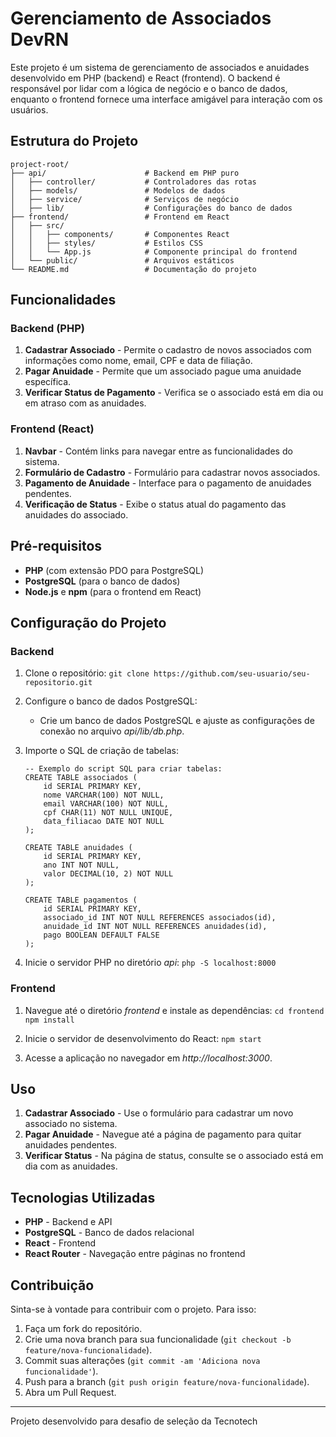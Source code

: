 # Gerenciamento de Associados DevRN

Este projeto é um sistema de gerenciamento de associados e anuidades desenvolvido em PHP (backend) e React (frontend). O backend é responsável por lidar com a lógica de negócio e o banco de dados, enquanto o frontend fornece uma interface amigável para interação com os usuários.

## Estrutura do Projeto

```
project-root/
├── api/                      # Backend em PHP puro
│   ├── controller/           # Controladores das rotas
│   ├── models/               # Modelos de dados
│   ├── service/              # Serviços de negócio
│   ├── lib/                  # Configurações do banco de dados
├── frontend/                 # Frontend em React
│   ├── src/
│   │   ├── components/       # Componentes React
│   │   ├── styles/           # Estilos CSS
│   │   └── App.js            # Componente principal do frontend
│   └── public/               # Arquivos estáticos
└── README.md                 # Documentação do projeto
```

## Funcionalidades

### Backend (PHP)

1. **Cadastrar Associado** - Permite o cadastro de novos associados com informações como nome, email, CPF e data de filiação.
2. **Pagar Anuidade** - Permite que um associado pague uma anuidade específica.
3. **Verificar Status de Pagamento** - Verifica se o associado está em dia ou em atraso com as anuidades.

### Frontend (React)

1. **Navbar** - Contém links para navegar entre as funcionalidades do sistema.
2. **Formulário de Cadastro** - Formulário para cadastrar novos associados.
3. **Pagamento de Anuidade** - Interface para o pagamento de anuidades pendentes.
4. **Verificação de Status** - Exibe o status atual do pagamento das anuidades do associado.

## Pré-requisitos

- **PHP** (com extensão PDO para PostgreSQL)
- **PostgreSQL** (para o banco de dados)
- **Node.js** e **npm** (para o frontend em React)

## Configuração do Projeto

### Backend

1. Clone o repositório:
   ``` git clone https://github.com/seu-usuario/seu-repositorio.git ```

2. Configure o banco de dados PostgreSQL:
   - Crie um banco de dados PostgreSQL e ajuste as configurações de conexão no arquivo *api/lib/db.php*.

3. Importe o SQL de criação de tabelas:
   ```
   -- Exemplo do script SQL para criar tabelas:
   CREATE TABLE associados (
       id SERIAL PRIMARY KEY,
       nome VARCHAR(100) NOT NULL,
       email VARCHAR(100) NOT NULL,
       cpf CHAR(11) NOT NULL UNIQUE,
       data_filiacao DATE NOT NULL
   );

   CREATE TABLE anuidades (
       id SERIAL PRIMARY KEY,
       ano INT NOT NULL,
       valor DECIMAL(10, 2) NOT NULL
   );

   CREATE TABLE pagamentos (
       id SERIAL PRIMARY KEY,
       associado_id INT NOT NULL REFERENCES associados(id),
       anuidade_id INT NOT NULL REFERENCES anuidades(id),
       pago BOOLEAN DEFAULT FALSE
   );
   ```

4. Inicie o servidor PHP no diretório *api*:
   ``` php -S localhost:8000 ```

### Frontend

1. Navegue até o diretório *frontend* e instale as dependências:
   ``` cd frontend ```
   ``` npm install ```

2. Inicie o servidor de desenvolvimento do React:
   ``` npm start ```

3. Acesse a aplicação no navegador em *http://localhost:3000*.

## Uso

1. **Cadastrar Associado** - Use o formulário para cadastrar um novo associado no sistema.
2. **Pagar Anuidade** - Navegue até a página de pagamento para quitar anuidades pendentes.
3. **Verificar Status** - Na página de status, consulte se o associado está em dia com as anuidades.

## Tecnologias Utilizadas

- **PHP** - Backend e API
- **PostgreSQL** - Banco de dados relacional
- **React** - Frontend
- **React Router** - Navegação entre páginas no frontend

## Contribuição

Sinta-se à vontade para contribuir com o projeto. Para isso:

1. Faça um fork do repositório.
2. Crie uma nova branch para sua funcionalidade (``` git checkout -b feature/nova-funcionalidade ```).
3. Commit suas alterações (``` git commit -am 'Adiciona nova funcionalidade' ```).
4. Push para a branch (``` git push origin feature/nova-funcionalidade ```).
5. Abra um Pull Request.

---

Projeto desenvolvido para desafio de seleção da Tecnotech
